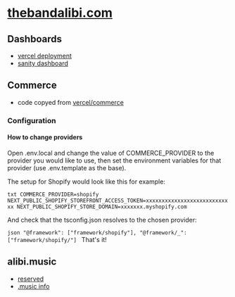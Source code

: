 # [thebandalibi.com](https://thebandalibi.com/)

## Dashboards

- [vercel deployment](https://vercel.com/crvouga/the-band-alibi)
- [sanity dashboard](https://www.sanity.io/teams/personal/project/mswm483g/settings)

## Commerce

- code copyed from [vercel/commerce](https://github.com/vercel/commerce)

### Configuration

#### How to change providers

Open .env.local and change the value of COMMERCE_PROVIDER to the provider you would like to use, then set the environment variables for that provider (use .env.template as the base).

The setup for Shopify would look like this for example:

`txt COMMERCE_PROVIDER=shopify NEXT_PUBLIC_SHOPIFY_STOREFRONT_ACCESS_TOKEN=xxxxxxxxxxxxxxxxxxxxxxxxxxxx NEXT_PUBLIC_SHOPIFY_STORE_DOMAIN=xxxxxxx.myshopify.com `

And check that the tsconfig.json resolves to the chosen provider:

`json "@framework": ["framework/shopify"], "@framework/_": ["framework/shopify/"] `
That's it!

## alibi.music

- [reserved](https://iwantmyname.com/dashboard/domains/pre-orders)
- [.music info](https://music.us/)
